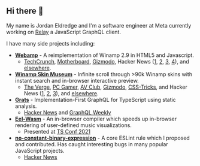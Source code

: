 ## Hi there 👋

My name is Jordan Eldredge and I'm a software engineer at Meta currently working on [Relay](https://relay.dev) a JavaScript GraphQL client.

I have many side projects including:

- **[Webamp](https://webamp.org)** - A reimplementation of Winamp 2.9 in HTML5 and Javascript.
  - [TechCrunch](https://techcrunch.com/2018/02/09/whip-the-llamas-ass-with-this-javascript-winamp-emulator/), [Motherboard](https://motherboard.vice.com/en_us/article/qvebbv/winamp-2-mp3-music-player-emulator), [Gizmodo](https://gizmodo.com/winamp-2-has-been-immortalized-in-html5-for-your-pleasu-1655373653), Hacker News ([1](https://news.ycombinator.com/item?id=8565665), [2](https://news.ycombinator.com/item?id=15314629), [3](https://news.ycombinator.com/item?id=16333550), [4](https://news.ycombinator.com/item?id=17583997)), and [elsewhere](https://github.com/captbaritone/webamp/blob/master/packages/webamp/docs/press.md).
- **[Winamp Skin Museum](https://skins.webamp.org)** - Infinite scroll through >90k Winamp skins with instant search and in-browser interactive preview.
  - [The Verge](https://www.theverge.com/tldr/21430347/winamp-skin-museum-nostalgia-90s-00s-internet-art-history-ui), [PC Gamer](https://www.pcgamer.com/heres-an-interactive-archive-of-65000-winamp-skins-for-you-to-browse-forever/), [AV Club](https://news.avclub.com/attention-digital-anthropologists-you-can-now-visit-an-1844954715), [Gizmodo](https://gizmodo.com/the-winamp-skin-museum-is-x-tremely-gnarly-1844958728), [CSS-Tricks](https://css-tricks.com/winamp-skin-museum/), and Hacker News ([1](https://news.ycombinator.com/item?id=24373699), [2](https://news.ycombinator.com/item?id=31703874), [3](https://news.ycombinator.com/item?id=30054172)), and [elsewhere](https://github.com/captbaritone/webamp/blob/master/packages/webamp/docs/skin-museum-press.md).
- **[Grats](https://jordaneldredge.com/blog/grats/)** - Implementation-First GraphQL for TypeScript using static analysis.
  - [Hacker News](https://news.ycombinator.com/item?id=39635014) and [GraphQL Weekly](https://www.graphqlweekly.com/issues/345/)
- **[Eel-Wasm](https://jordaneldredge.com/blog/speeding-up-winamps-music-visualizer-with-webassembly/)** - An in-browser compiler which speeds up in-browser rendering of user-defined music visualizations.
  - Presented at [TS Conf 2021](https://www.youtube.com/watch?v=hZzjrgZb-mw)
- **[no-constant-binary-expression](https://jordaneldredge.com/blog/interesting-bugs-caught-by-eslints-no-constant-binary-expression/)** - A core ESLint rule which I proposed and contributed. Has caught interesting bugs in many popular JavaScript projects.
  - [Hacker News](https://news.ycombinator.com/item?id=38196644)
